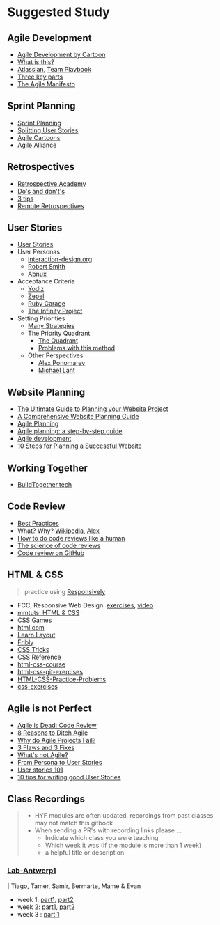 # Suggested Study

## Agile Development

* [Agile Development by Cartoon](https://www.youtube.com/watch?v=Z9QbYZh1YXY\&list=PLBUu5aGDLKnbeEx8U-5r436bw6p9wv1rS)
* [What is this?](https://www.youtube.com/watch?v=GzzkpAOxHXs)
* [Atlassian](https://www.atlassian.com/team-playbook/plays), [Team Playbook](https://www.atlassian.com/team-playbook/plays)
* [Three key parts](https://www.youtube.com/watch?v=ctFzjMygaRo)
* [The Agile Manifesto](https://agilemanifesto.org)

## Sprint Planning

* [Sprint Planning](https://www.youtube.com/watch?v=2A9rkiIcnVI)
* [Splitting User Stories](https://www.youtube.com/watch?v=EDT0HMtDwYI)
* [Agile Cartoons](https://www.youtube.com/watch?v=Z9QbYZh1YXY\&list=PLBUu5aGDLKnbeEx8U-5r436bw6p9wv1rS)
* [Agile Alliance](https://www.agilealliance.org/glossary/sprint-planning/#q=\~\(infinite\~false\~filters\~\(postType\~\(\~'page\~'post\~'aa\_book\~'aa\_event\_session\~'aa\_experience\_report\~'aa\_glossary\~'aa\_research\_paper\~'aa\_video\)\~tags\~\(\~'sprint\*20planning\)\)\~searchTerm\~'\~sort\~false\~sortDirection\~'asc\~page\~1\))

## Retrospectives

* [Retrospective Academy](https://www.retrium.com/ultimate-guide-to-agile-retrospectives/intro)
* [Do's and don't's](https://www.inloox.com/company/blog/articles/do-s-and-don-ts-how-to-conduct-effective-retrospectives/)
* [3 tips](https://echometerapp.com/en/retrospective-action-items-tips-examples/)
* [Remote Retrospectives](https://www.atlassian.com/blog/teamwork/run-retrospective-distributed-team-fun)

## User Stories

* [User Stories](https://www.youtube.com/watch?v=apOvF9NVguA)
* User Personas
  * [interaction-design.org](https://www.youtube.com/watch?v=XnG4c4gXaQY)
  * [Robert Smith](https://www.youtube.com/watch?v=vZ578SqL1oA)
  * [Abnux](https://www.youtube.com/watch?v=GaEdg9zTdB8)
* Acceptance Criteria
  * [Yodiz](https://www.yodiz.com/blog/user-stories-acceptance-definition-and-criteria-in-agile-methodologies/)
  * [Zepel](https://zepel.io/agile/acceptance-criteria-for-user-stories/)
  * [Ruby Garage](https://rubygarage.org/blog/clear-acceptance-criteria-and-why-its-important)
  * [The Infinity Project](https://www.youtube.com/watch?v=KYS0ptJ4JWc)
* Setting Priorities
  * [Many Strategies](https://zapier.com/blog/how-to-prioritize)
  * The Priority Quadrant
    * [The Quadrant](https://www.youtube.com/watch?v=NGvsxPOmWuw)
    * [Problems with this method](https://www.linkedin.com/pulse/why-prioritization-impacteffort-doesnt-work-itamar-gilad)
  * Other Perspectives
    * [Alex Ponomarev](https://medium.com/swlh/prioritizing-user-stories-in-agile-projects-d1dd8dd79165)
    * [Michael Lant](https://michaellant.com/2010/05/21/how-to-easily-prioritize-your-agile-stories/)

## Website Planning

* [The Ultimate Guide to Planning your Website Project](https://en.yeeply.com/blog/guide-plan-website-project/)
* [A Comprehensive Website Planning Guide](https://www.smashingmagazine.com/2018/02/comprehensive-website-planning-guide-part1/)
* [Agile Planning](https://toggl.com/blog/agile-planning)
* [Agile planning: a step-by-step guide](https://monday.com/blog/project-management/agile-planning/)
* [Agile development](https://www.creativebloq.com/features/agile-development-why-and-how-to-use-it-in-your-web-and-app-workflow)
* [10 Steps for Planning a Successful Website](https://mastersofdigital.com.au/blog/planning-a-website/)

## Working Together

* [BuildTogether.tech](https://buildtogether.tech/important/)

## Code Review

* [Best Practices](https://smartbear.com/learn/code-review/best-practices-for-peer-code-review/)
* What? Why? [Wikipedia](https://en.wikipedia.org/wiki/Code\_review), [Alex](https://dzone.com/articles/what-is-code-review-and-why-do-you-need-it)
* [How to do code reviews like a human](https://www.youtube.com/watch?v=0t4\_MfHgb\_A)
* [The science of code reviews](https://www.youtube.com/watch?v=EyL7mqwpZhk)
* [Code review on GitHub](https://www.youtube.com/watch?v=HW0RPaJqm4g)

## HTML & CSS

> practice using [Responsively](https://responsively.app)

* FCC, Responsive Web Design: [exercises](https://www.freecodecamp.org/learn), [video](https://www.youtube.com/watch?v=srvUrASNj0s)
* [mmtuts: HTML & CSS](https://www.youtube.com/watch?v=TKYsuU86-DQ\&list=PL0eyrZgxdwhwNC5ppZo\_dYGVjerQY3xYU)
* [CSS Games](https://study.hackyourfuture.be/html-css/css#games-to-learn-css)
* [html.com](https://html.com)
* [Learn Layout](https://learnlayout.com)
* [Fribly](https://fribly.com/category/coding/)
* [CSS Tricks](https://css-tricks.com/guides/)
* [CSS Reference](https://tympanus.net/codrops/css\_reference/)
* [html-css-course](https://github.com/jonasschmedtmann/html-css-course)
* [html-css-git-exercises](https://github.com/hackyourfuturebelgium/html-css-git-exercises)
* [HTML-CSS-Practice-Problems](https://github.com/DevMountain/HTML-CSS-Practice-Problems)
* [css-exercises](https://github.com/dangodev/css-exercises)

## Agile is not Perfect

* [Agile is Dead: Code Review](https://simpleprogrammer.com/agile-is-dead-code-review/)
* [8 Reasons to Ditch Agile](https://techbeacon.com/app-dev-testing/8-reasons-ditch-agile)
* [Why do Agile Projects Fail?](https://www.brighthubpm.com/agile/55778-why-do-agile-projects-fail/)
* [3 Flaws and 3 Fixes](https://www.cio.com/article/2385322/agile-development-why-agile-isn-t-working-bringing-common-sense-to-agile-principles.html)
* [What's not Agile?](https://dzone.com/articles/whats-not-agile)
* [From Persona to User Stories](https://www.romanpichler.com/blog/personas-epics-user-stories/)
* [User stories 101](https://www.mountaingoatsoftware.com/agile/user-stories)
* [10 tips for writing good User Stories](https://www.romanpichler.com/blog/10-tips-writing-good-user-stories/)

## Class Recordings

> * HYF modules are often updated, recordings from past classes may not match this gitbook
> * When sending a PR's with recording links please ...
>   * Indicate which class you were teaching
>   * Which week it was (if the module is more than 1 week)
>   * a helpful title or description

### [Lab-Antwerp1](https://github.com/lab-antwerp-1/home)

\| Tiago, Tamer, Samir, Bermarte, Mame & Evan

* week 1: [part1](https://youtu.be/hX2VN1l2Xfk), [part2](https://youtu.be/cLLkvs5v7lM)
* week 2: [part1](https://youtu.be/ELHBsjdmngE), [part2](https://youtu.be/u6h1kQYLxMk)
* week 3 : [part 1](https://youtu.be/RYk9cVhgCY4)
